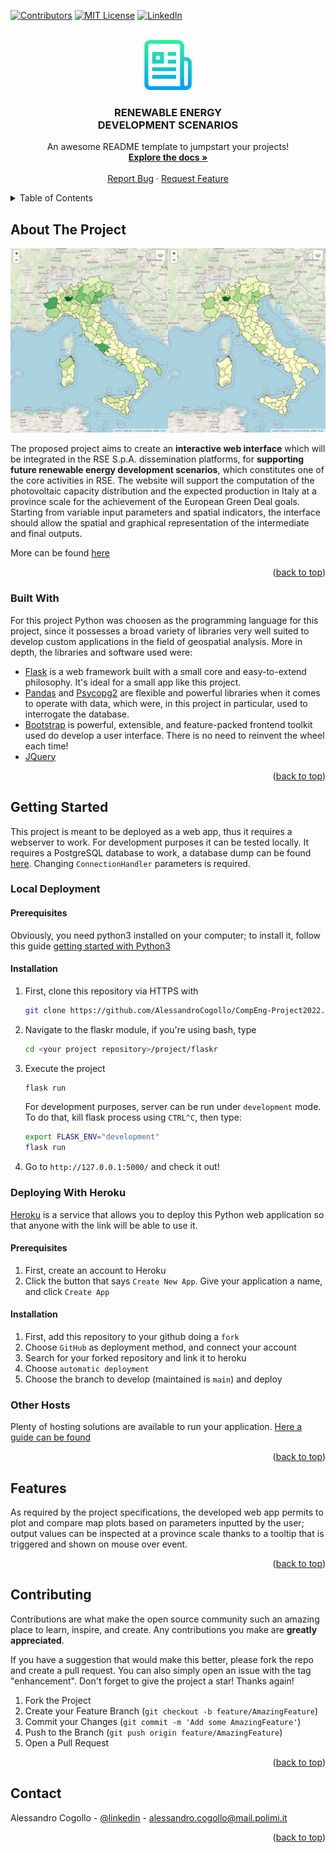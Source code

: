 <div id="top"></div>
<!--
*** Thanks for checking out the Best-README-Template. If you have a suggestion
*** that would make this better, please fork the repo and create a pull request
*** or simply open an issue with the tag "enhancement".
*** Don't forget to give the project a star!
*** Thanks again! Now go create something AMAZING! :D
-->



<!-- PROJECT SHIELDS -->
<!--
*** I'm using markdown "reference style" links for readability.
*** Reference links are enclosed in brackets [ ] instead of parentheses ( ).
*** See the bottom of this document for the declaration of the reference variables
*** for contributors-url, forks-url, etc. This is an optional, concise syntax you may use.
*** https://www.markdownguide.org/basic-syntax/#reference-style-links
-->
[![Contributors][contributors-shield]][contributors-url]
[![MIT License][license-shield]][license-url]
[![LinkedIn][linkedin-shield]][linkedin-url]



<!-- PROJECT LOGO -->
<br />
<div align="center">
  <a href="https://github.com/othneildrew/Best-README-Template">
    <img src="images/logo.png" alt="Logo" width="80" height="80">
  </a>

  <h3 align="center">RENEWABLE ENERGY</br>DEVELOPMENT SCENARIOS</h3>

  <p align="center">
    An awesome README template to jumpstart your projects!
    <br />
    <a href="https://github.com/AlessandroCogollo/CompEng-Project2022/blob/main/docs/deliverables/documentation.pdf"><strong>Explore the docs »</strong></a>
    <br />
    <br />
    <a href="https://github.com/AlessandroCogollo/CompEng-Project2022/issues">Report Bug</a>
    ·
    <a href="https://github.com/AlessandroCogollo/CompEng-Project2022/issues">Request Feature</a>
  </p>
</div>



<!-- TABLE OF CONTENTS -->
<details>
  <summary>Table of Contents</summary>
  <ol>
    <li>
      <a href="#about-the-project">About The Project</a>
      <ul>
        <li><a href="#built-with">Built With</a></li>
      </ul>
    </li>
    <li>
      <a href="#getting-started">Getting Started</a>
    </li>
    <li><a href="#usage">Features</a></li>
    <li><a href="#contributing">Contributing</a></li>
    <li><a href="#contact">Contact</a></li>
  </ol>
</details>



<!-- ABOUT THE PROJECT -->
## About The Project

[![Product Name Screen Shot][product-screenshot]]()

The proposed project aims to create an <b>interactive web interface</b> which will be integrated in the RSE S.p.A. dissemination platforms, for <b>supporting future renewable energy development scenarios</b>, which constitutes one of the core activities in RSE. The website will support the computation of the photovoltaic capacity distribution and the expected production in Italy at a province scale for the achievement of the European Green Deal goals. Starting from variable input parameters and spatial indicators, the interface should allow the spatial and graphical representation of the intermediate and final outputs.

More can be found [here](https://github.com/AlessandroCogollo/CompEng-Project2022/blob/main/docs/deliverables/Presentation.pptx)

<p align="right">(<a href="#top">back to top</a>)</p>



### Built With

For this project Python was choosen as the programming language for this project, since it possesses a broad variety of libraries very well suited to develop custom applications in the field of geospatial analysis. More in depth, the libraries and software used were:

* [Flask](https://flask.palletsprojects.com/en/2.1.x/)  is a web framework built with a small core and easy-to-extend philosophy. It's ideal for a small app like this project.
* [Pandas](https://pandas.pydata.org/) and [Psycopg2](https://www.psycopg.org/docs/) are flexible and powerful libraries when it comes to operate with data, which were, in this project in particular, used to interrogate the database. 
* [Bootstrap](https://getbootstrap.com) is powerful, extensible, and feature-packed frontend toolkit used do develop a user interface. There is no need to reinvent the wheel each time!
* [JQuery](https://jquery.com)

<p align="right">(<a href="#top">back to top</a>)</p>



<!-- GETTING STARTED -->
## Getting Started

This project is meant to be deployed as a web app, thus it requires a webserver to work. For development purposes it can be tested locally.
It requires a PostgreSQL database to work, a database dump can be found [here](https://github.com/AlessandroCogollo/CompEng-Project2022/tree/main/docs/database).
Changing `ConnectionHandler` parameters is required.

### Local Deployment
#### Prerequisites
Obviously, you need python3 installed on your computer; to install it, follow this guide 
[getting started with Python3](https://docs.python-guide.org/starting/install3/linux/)
#### Installation

1. First, clone this repository via HTTPS with
    ```sh
   git clone https://github.com/AlessandroCogollo/CompEng-Project2022.git
   ```
2. Navigate to the flaskr module, if you're using bash, type
   ```sh
   cd <your project repository>/project/flaskr
   ```
3. Execute the project
   ```sh
   flask run
   ```
    For development purposes, server can be run under `development` mode. To do that, kill flask process using `CTRL^C`, then type: 
    ```sh
    export FLASK_ENV="development"
    flask run
    ```
4. Go to `http://127.0.0.1:5000/` and check it out!


### Deploying With Heroku 
[Heroku](https://www.heroku.com/) is a service that allows you to deploy this Python web application so that anyone with the link will be able to use it.

#### Prerequisites

1. First, create an account to Heroku
2. Click the button that says `Create New App`. Give your application a name, and click `Create App`

#### Installation

1. First, add this repository to your github doing a `fork`
2. Choose `GitHub` as deployment method, and connect your account
3. Search for your forked repository and link it to heroku
4. Choose `automatic deployment`
5. Choose the branch to develop (maintained is `main`) and deploy

### Other Hosts
Plenty of hosting solutions are available to run your application. [Here a guide can be found](https://flask.palletsprojects.com/en/2.1.x/deploying/)

<p align="right">(<a href="#top">back to top</a>)</p>


<!-- USAGE EXAMPLES -->
## Features
As required by the project specifications, the developed web app permits to plot and compare map plots based on parameters inputted by the user; output values can be inspected at a province scale thanks to a tooltip that is triggered and shown on mouse over event.  

<p align="right">(<a href="#top">back to top</a>)</p>


<!-- CONTRIBUTING -->
## Contributing

Contributions are what make the open source community such an amazing place to learn, inspire, and create. Any contributions you make are **greatly appreciated**.

If you have a suggestion that would make this better, please fork the repo and create a pull request. You can also simply open an issue with the tag "enhancement".
Don't forget to give the project a star! Thanks again!

1. Fork the Project
2. Create your Feature Branch (`git checkout -b feature/AmazingFeature`)
3. Commit your Changes (`git commit -m 'Add some AmazingFeature'`)
4. Push to the Branch (`git push origin feature/AmazingFeature`)
5. Open a Pull Request

<p align="right">(<a href="#top">back to top</a>)</p>

<!-- CONTACT -->
## Contact

Alessandro Cogollo - [@linkedin](https://www.linkedin.com/in/alessandrocogollo/?originalSubdomain=it) - alessandro.cogollo@mail.polimi.it


<p align="right">(<a href="#top">back to top</a>)</p>

<!-- MARKDOWN LINKS & IMAGES -->
<!-- https://www.markdownguide.org/basic-syntax/#reference-style-links -->
[contributors-shield]: https://img.shields.io/github/contributors/othneildrew/Best-README-Template.svg?style=for-the-badge
[contributors-url]: https://github.com/AlessandroCogollo/CompEng-Project2022/graphs/contributors
[stars-shield]: https://img.shields.io/github/stars/othneildrew/Best-README-Template.svg?style=for-the-badge
[stars-url]: https://github.com/othneildrew/Best-README-Template/stargazers
[issues-shield]: https://img.shields.io/github/issues/othneildrew/Best-README-Template.svg?style=for-the-badge
[issues-url]: https://github.com/othneildrew/Best-README-Template/issues
[license-shield]: https://img.shields.io/github/license/othneildrew/Best-README-Template.svg?style=for-the-badge
[license-url]: https://github.com/othneildrew/Best-README-Template/blob/master/LICENSE.txt
[linkedin-shield]: https://img.shields.io/badge/-LinkedIn-black.svg?style=for-the-badge&logo=linkedin&colorB=555
[linkedin-url]: https://www.linkedin.com/in/alessandrocogollo/?originalSubdomain=it
[product-screenshot]: images/screenshot1.png
